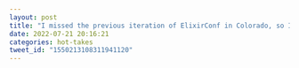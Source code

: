 ```yaml
---
layout: post
title: "I missed the previous iteration of ElixirConf in Colorado, so I'm especially excited to attend this year with the Launch Scout team!"
date: 2022-07-21 20:16:21
categories: hot-takes
tweet_id: "1550213108311941120"
---
```



<!-- Original tweet: https://twitter.com/i/status/1550213108311941120 -->